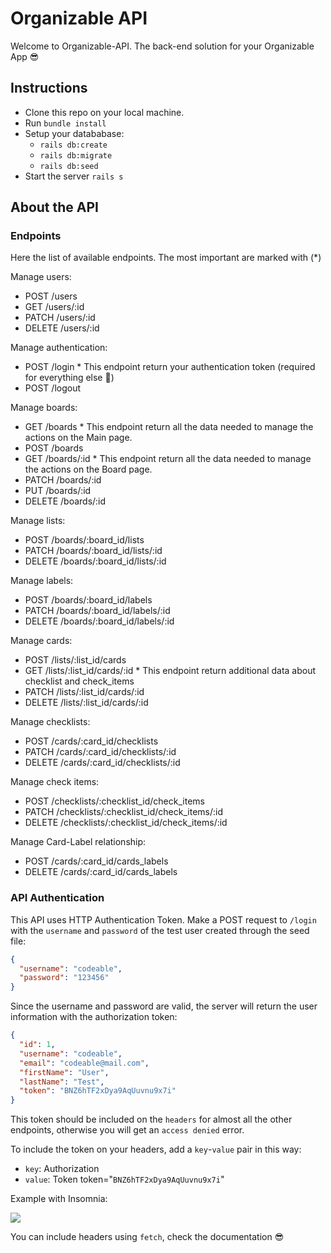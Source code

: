 # Organizable API

Welcome to Organizable-API. The back-end solution for your Organizable App 😎

## Instructions

- Clone this repo on your local machine.
- Run `bundle install`
- Setup your datababase:
  - `rails db:create`
  - `rails db:migrate`
  - `rails db:seed`
- Start the server `rails s`

## About the API

### Endpoints

Here the list of available endpoints. The most important are marked with (\*)

Manage users:

- POST /users
- GET /users/:id
- PATCH /users/:id
- DELETE /users/:id

Manage authentication:

- POST /login \* This endpoint return your authentication token (required for everything else 👀)
- POST /logout

Manage boards:

- GET /boards \* This endpoint return all the data needed to manage the actions on the Main page.
- POST /boards
- GET /boards/:id \* This endpoint return all the data needed to manage the actions on the Board page.
- PATCH /boards/:id
- PUT /boards/:id
- DELETE /boards/:id

Manage lists:

- POST /boards/:board_id/lists
- PATCH /boards/:board_id/lists/:id
- DELETE /boards/:board_id/lists/:id

Manage labels:

- POST /boards/:board_id/labels
- PATCH /boards/:board_id/labels/:id
- DELETE /boards/:board_id/labels/:id

Manage cards:

- POST /lists/:list_id/cards
- GET /lists/:list_id/cards/:id \* This endpoint return additional data about checklist and check_items
- PATCH /lists/:list_id/cards/:id
- DELETE /lists/:list_id/cards/:id

Manage checklists:

- POST /cards/:card_id/checklists
- PATCH /cards/:card_id/checklists/:id
- DELETE /cards/:card_id/checklists/:id

Manage check items:

- POST /checklists/:checklist_id/check_items
- PATCH /checklists/:checklist_id/check_items/:id
- DELETE /checklists/:checklist_id/check_items/:id

Manage Card-Label relationship:

- POST /cards/:card_id/cards_labels
- DELETE /cards/:card_id/cards_labels

### API Authentication

This API uses HTTP Authentication Token. Make a POST request to `/login` with the `username` and
`password` of the test user created through the seed file:

```json
{
  "username": "codeable",
  "password": "123456"
}
```

Since the username and password are valid, the server will return the user information with the authorization token:

```json
{
  "id": 1,
  "username": "codeable",
  "email": "codeable@mail.com",
  "firstName": "User",
  "lastName": "Test",
  "token": "BNZ6hTF2xDya9AqUuvnu9x7i"
}
```

This token should be included on the `headers` for almost all the other endpoints, otherwise you will get an `access denied` error.

To include the token on your headers, add a `key`-`value` pair in this way:

- `key`: Authorization
- `value`: Token token="`BNZ6hTF2xDya9AqUuvnu9x7i`"

Example with Insomnia:

![](https://p-vvf5mjm.t2.n0.cdn.getcloudapp.com/items/2Nu5qnAO/Image%202020-06-24%20at%201.41.57%20PM.png?v=7c308ec3e6262ac6593faff230c2f67e)

You can include headers using `fetch`, check the documentation 😎
